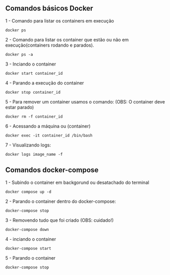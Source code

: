 ## Comandos básicos Docker

1 - Comando para listar os containers em execução

    docker ps

2 - Comando para listar os container que estão ou não em execução(containers rodando e parados).

    docker ps -a

3 - Inciando o container

    docker start container_id

4 - Parando a execução do container

    docker stop container_id

5 - Para remover um container usamos o comando: (OBS: O container deve estar parado)

    docker rm -f container_id

6 - Acessando a máquina ou (container)

    docker exec -it container_id /bin/bash

7 - Visualizando logs:

    docker logs image_name -f

## Comandos docker-compose

1 - Subindo o container em backgorund ou desatachado do terminal

    docker compose up -d

2 - Parando o container dentro do docker-compose:

    docker-compose stop

3 - Removendo tudo que foi criado (OBS: cuidado!)

    docker-compose down

4 - inciando o container

    docker-compose start

5 - Parando o container

    docker-compose stop
